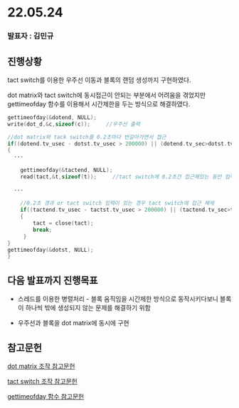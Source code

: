 # 22.05.24
### 발표자 : 김민규
## 진행상황
tact switch를 이용한 우주선 이동과 블록의 랜덤 생성까지 구현하였다.



dot matrix와 tact switch에 동시접근이 안되는 부분에서 어려움을 겪었지만 gettimeofday 함수를 이용해서 시간제한을 두는 방식으로 해결하였다. 

``` C
gettimeofday(&dotend, NULL);
write(dot_d,&c,sizeof(c));     //우주선 출력

//dot matrix와 tack switch를 0.2초마다 번갈아가면서 접근
if((dotend.tv_usec - dotst.tv_usec > 200000) || (dotend.tv_sec>dotst.tv_sec && (dotend.tv_usec+1000000-dotst.tv_usec > 200000)))
{
  ···
  
    gettimeofday(&tactend, NULL);
    read(tact,&t,sizeof(t));     //tact switch에 0.2초간 접근해있는 동안 입력받음
  
  ···
    
    //0.2초 경과 or tact switch 입력이 있는 경우 tact switch에 접근 해제
    if((tactend.tv_usec - tactst.tv_usec > 200000) || (tactend.tv_sec>tactst.tv_sec && (tactend.tv_usec+1000000-tactst.tv_usec > 200000)) || t)
    {
        tact = close(tact);
        break;
     }
}
gettimeofday(&dotst, NULL);
}
```

## 다음 발표까지 진행목표 
 - 스레드를 이용한 병렬처리 - 블록 움직임을 시간제한 방식으로 동작시키다보니 블록이 하나씩 밖에 생성되지 않는 문제를 해결하기 위함

- 우주선과 블록을 dot matrix에 동시에 구현

## 참고문헌
[dot matrix 조작 참고문헌](https://comonyo.tistory.com/16)

[tact switch 조작 참고문헌](https://hongci.tistory.com/85)

[gettimeofday 함수 참고문헌](https://bywords.tistory.com/entry/CLinux-gettimeofday%EB%A1%9C-%EB%A7%88%EC%9D%B4%ED%81%AC%EB%A1%9C%EC%B4%88-%EB%8B%A8%EC%9C%84-%EC%B8%A1%EC%A0%95%ED%95%98%EA%B8%B0)


